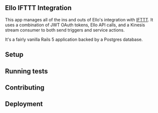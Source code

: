 ## Ello IFTTT Integration

This app manages all of the ins and outs of Ello's integration with
[IFTTT](https://ifttt.com/). It uses a combination of JWT OAuth tokens, Ello API
calls, and a Kinesis stream consumer to both send triggers and service actions.

It's a fairly vanilla Rails 5 application backed by a Postgres database.

## Setup 
## Running tests 
## Contributing
## Deployment
